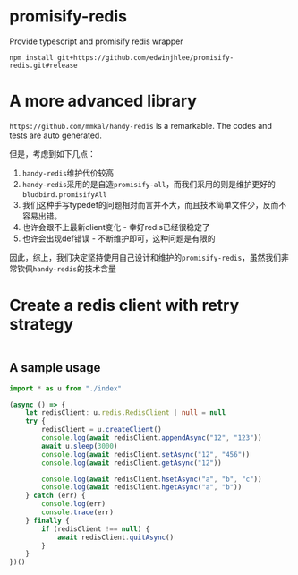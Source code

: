 # promisify-redis
Provide typescript and promisify redis wrapper

```
npm install git+https://github.com/edwinjhlee/promisify-redis.git#release
```

# A more advanced library


`https://github.com/mmkal/handy-redis` is a remarkable. The codes and tests are auto generated.


但是，考虑到如下几点：
1. `handy-redis`维护代价较高
2. `handy-redis`采用的是自造`promisify-all`，而我们采用的则是维护更好的`bludbird.promisifyAll`
3. 我们这种手写typedef的问题相对而言并不大，而且技术简单文件少，反而不容易出错。
  1. 也许会跟不上最新client变化 - 幸好redis已经很稳定了
  2. 也许会出现def错误 - 不断维护即可，这种问题是有限的

因此，综上，我们决定坚持使用自己设计和维护的`promisify-redis`，虽然我们非常钦佩`handy-redis`的技术含量

# Create a redis client with retry strategy

```

```

## A sample usage

```typescript
import * as u from "./index"

(async () => {
    let redisClient: u.redis.RedisClient | null = null
    try {
        redisClient = u.createClient()
        console.log(await redisClient.appendAsync("12", "123"))
        await u.sleep(3000)
        console.log(await redisClient.setAsync("12", "456"))
        console.log(await redisClient.getAsync("12"))

        console.log(await redisClient.hsetAsync("a", "b", "c"))
        console.log(await redisClient.hgetAsync("a", "b"))
    } catch (err) {
        console.log(err)
        console.trace(err)
    } finally {
        if (redisClient !== null) {
            await redisClient.quitAsync()
        }
    }
})()
```
